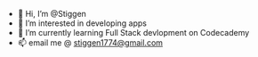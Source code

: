 - 👋 Hi, I’m @Stiggen
- 👀 I’m interested in developing apps
- 🌱 I’m currently learning Full Stack devlopment on Codecademy
- 📫 email me @ stiggen1774@gmail.com
